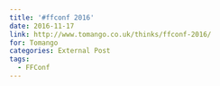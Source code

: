 ```yaml
---
title: '#ffconf 2016'
date: 2016-11-17
link: http://www.tomango.co.uk/thinks/ffconf-2016/
for: Tomango
categories: External Post
tags:
  - FFConf
---
```

